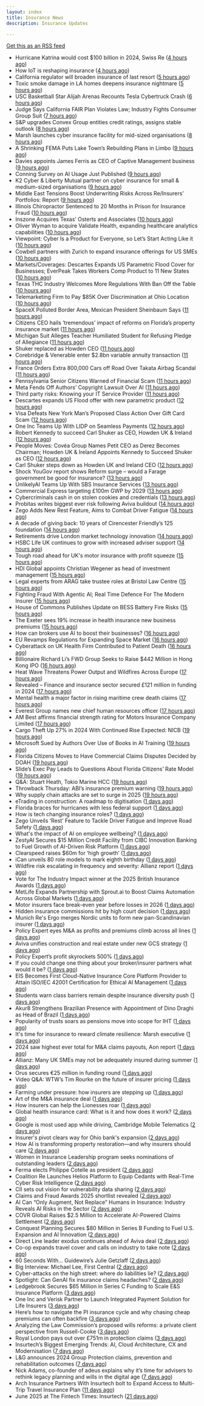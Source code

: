 ```yaml
---
layout: index
title: Insurance News
description: Insurance Updates

---
```


[Get this as an RSS feed](/insurance.rss)

<!-- news_marker starts -->
- Hurricane Katrina would cost $100 billion in 2024, Swiss Re ([4 hours ago](https://www.dig-in.com/news/hurricane-katrina-would-cost-100-billion-in-2024-swiss-re))
- How IoT is reshaping insurance ([4 hours ago](https://www.dig-in.com/opinion/how-internet-of-things-is-reshaping-insurance))
- California regulator will broaden insurance of last resort ([5 hours ago](https://www.dig-in.com/news/california-regulator-will-broaden-insurance-of-last-resort))
- Toxic smoke damage in LA homes deepens insurance nightmare ([5 hours ago](https://www.dig-in.com/articles/toxic-smoke-damage-in-la-homes-deepens-insurance-nightmare))
- USC Basketball Star Alijah Arenas Recounts Tesla Cybertruck Crash ([6 hours ago](https://www.insurancejournal.com/news/west/2025/06/26/829334.htm))
- Judge Says California FAIR Plan Violates Law; Industry Fights Consumer Group Suit ([7 hours ago](https://www.insurancejournal.com/news/west/2025/06/26/829324.htm))
- S&P upgrades Convex Group entities credit ratings, assigns stable outlook ([8 hours ago](https://www.reinsurancene.ws/sp-upgrades-convex-group-entities-credit-ratings-assigns-stable-outlook/))
- Marsh launches cyber insurance facility for mid-sized organisations ([8 hours ago](https://www.reinsurancene.ws/marsh-launches-cyber-insurance-facility-for-mid-sized-organisations/))
- A Shrinking FEMA Puts Lake Town’s Rebuilding Plans in Limbo ([9 hours ago](https://www.insurancejournal.com/news/southeast/2025/06/26/829317.htm))
- Davies appoints James Ferris as CEO of Captive Management business ([9 hours ago](https://www.reinsurancene.ws/davies-appoints-james-ferris-as-ceo-of-captive-management-business/))
- Conning Survey on AI Usage Just Published ([9 hours ago](https://insurance-edge.net/2025/06/26/conning-survey-on-ai-usage-just-published/))
- K2 Cyber & Liberty Mutual partner on cyber insurance for small & medium-sized organisations ([9 hours ago](https://www.reinsurancene.ws/k2-cyber-liberty-mutual-partner-on-cyber-insurance-for-small-medium-sized-organisations/))
- Middle East Tensions Boost Underwriting Risks Across Re/Insurers’ Portfolios: Report ([9 hours ago](https://www.insurancejournal.com/news/international/2025/06/26/829308.htm))
- Illinois Chiropractor Sentenced to 20 Months in Prison for Insurance Fraud ([10 hours ago](https://www.insurancejournal.com/news/midwest/2025/06/26/829294.htm))
- Inszone Acquires Texas’ Osterts and Associates ([10 hours ago](https://www.insurancejournal.com/news/southcentral/2025/06/26/829289.htm))
- Oliver Wyman to acquire Validate Health, expanding healthcare analytics capabilities ([10 hours ago](https://www.reinsurancene.ws/oliver-wyman-to-acquire-validate-health-expanding-healthcare-analytics-capabilities/))
- Viewpoint: Cyber Is a Product for Everyone, so Let’s Start Acting Like it ([10 hours ago](https://www.insurancejournal.com/news/national/2025/06/26/829305.htm))
- Cowbell partners with Zurich to expand insurance offerings for US SMEs ([10 hours ago](https://www.reinsurancene.ws/cowbell-partners-with-zurich-to-expand-insurance-offerings-for-us-smes/))
- Markets/Coverages: Descartes Expands US Parametric Flood Cover for Businesses; EverPeak Takes Workers Comp Product to 11 New States ([10 hours ago](https://www.insurancejournal.com/news/national/2025/06/26/829271.htm))
- Texas THC Industry Welcomes More Regulations With Ban Off the Table ([10 hours ago](https://www.insurancejournal.com/news/southcentral/2025/06/26/829286.htm))
- Telemarketing Firm to Pay $85K Over Discrimination at Ohio Location ([10 hours ago](https://www.insurancejournal.com/news/midwest/2025/06/26/829283.htm))
- SpaceX Polluted Border Area, Mexican President Sheinbaum Says ([11 hours ago](https://www.insurancejournal.com/news/southcentral/2025/06/26/829276.htm))
- Citizens CEO hails ‘tremendous’ impact of reforms on Florida’s property insurance market ([11 hours ago](https://www.reinsurancene.ws/citizens-ceo-hails-tremendous-impact-of-reforms-on-floridas-property-insurance-market/))
- Michigan Suit Alleges Teacher Humiliated Student for Refusing Pledge of Allegiance ([11 hours ago](https://www.insurancejournal.com/blogs/agency-success/2025/06/26/829273.htm))
- Shuker replaced as Howden CEO ([11 hours ago](https://www.insurancebusinessmag.com/uk/news/breaking-news/shuker-replaced-as-howden-ceo-540607.aspx))
- Corebridge & Venerable enter $2.8bn variable annuity transaction ([11 hours ago](https://www.reinsurancene.ws/corebridge-venerable-enter-2-8bn-variable-annuity-transaction/))
- France Orders Extra 800,000 Cars off Road Over Takata Airbag Scandal ([11 hours ago](https://www.insurancejournal.com/news/international/2025/06/26/829268.htm))
- Pennsylvania Senior Citizens Warned of Financial Scam ([11 hours ago](https://www.insurancejournal.com/news/east/2025/06/26/829264.htm))
- Meta Fends Off Authors’ Copyright Lawsuit Over AI ([11 hours ago](https://www.insurancejournal.com/news/national/2025/06/26/829261.htm))
- Third party risks: Knowing your IT Service Provider ([11 hours ago](https://www.insurancebusinessmag.com/uk/news/cyber/third-party-risks-knowing-your-it-service-provider-540602.aspx))
- Descartes expands US Flood offer with new parametric product ([12 hours ago](https://www.reinsurancene.ws/descartes-expands-us-flood-offer-with-new-parametric-product/))
- Visa Defeats New York Man’s Proposed Class Action Over Gift Card Scam ([12 hours ago](https://www.insurancejournal.com/news/east/2025/06/26/829255.htm))
- One Inc Teams Up With LIDP on Seamless Payments ([12 hours ago](https://insurance-edge.net/2025/06/26/one-inc-teams-up-with-lidp-on-seamless-payments/))
- Robert Kennedy to succeed Carl Shuker as CEO, Howden UK & Ireland ([12 hours ago](https://www.reinsurancene.ws/robert-kennedy-to-succeed-carl-shuker-as-ceo-howden-uk-ireland/))
- People Moves: Covéa Group Names Petit CEO as Derez Becomes Chairman; Howden UK & Ireland Appoints Kennedy to Succeed Shuker as CEO ([12 hours ago](https://www.insurancejournal.com/news/international/2025/06/26/829245.htm))
- Carl Shuker steps down as Howden UK and Ireland CEO ([12 hours ago](https://www.postonline.co.uk/news/7958018/carl-shuker-steps-down-as-howden-uk-and-ireland-ceo))
- Shock YouGov report shows Reform surge – would a Farage government be good for insurance? ([13 hours ago](https://www.insurancebusinessmag.com/uk/news/breaking-news/shock-yougov-report-shows-reform-surge--would-a-farage-government-be-good-for-insurance-540586.aspx))
- UnlikelyAI Teams Up With SBS Insurance Services ([13 hours ago](https://insurance-edge.net/2025/06/26/unlikelyai-teams-up-with-sbs-insurance-services/))
- Commercial Express targeting £100m GWP by 2029 ([13 hours ago](https://www.postonline.co.uk/commercial/7957991/commercial-express-targeting-%C2%A3100m-gwp-by-2029))
- Cybercriminals cash in on stolen cookies and credentials ([13 hours ago](https://www.insurancebusinessmag.com/uk/news/breaking-news/cybercriminals-cash-in-on-stolen-cookies-and-credentials-540627.aspx))
- Probitas writes biggest ever risk following Aviva buildout ([14 hours ago](https://www.postonline.co.uk/commercial/7958003/probitas-writes-biggest-ever-risk-following-aviva-buildout))
- Zego Adds New Rest Feature, Aims to Combat Driver Fatigue ([14 hours ago](https://insurance-edge.net/2025/06/26/zego-adds-new-rest-feature-aims-to-combat-driver-fatigue/))
- A decade of giving back: 10 years of Cirencester Friendly’s 125 foundation ([14 hours ago](https://ifamagazine.com/a-decade-of-giving-back-10-years-of-cirencester-friendlys-125-foundation/))
- Retirements drive London market technology innovation ([14 hours ago](https://www.postonline.co.uk/technology/7957993/retirements-drive-london-market-technology-innovation))
- HSBC Life UK continues to grow with increased adviser support ([14 hours ago](https://ifamagazine.com/hsbc-life-uk-continues-to-grow-with-increased-adviser-support/))
- Tough road ahead for UK's motor insurance with profit squeeze ([15 hours ago](https://www.insurancebusinessmag.com/uk/news/auto-motor/tough-road-ahead-for-uks-motor-insurance-with-profit-squeeze-540573.aspx))
- HDI Global appoints Christian Wegener as head of investment management ([15 hours ago](https://www.insurancebusinessmag.com/uk/news/breaking-news/hdi-global-appoints-christian-wegener-as-head-of-investment-management-540572.aspx))
- Legal experts from ARAG take trustee roles at Bristol Law Centre ([15 hours ago](https://www.insurancebusinessmag.com/uk/news/breaking-news/legal-experts-from-arag-take-trustee-roles-at-bristol-law-centre-540571.aspx))
- Fighting Fraud With Agentic AI; Real Time Defence For The Modern Insurer ([15 hours ago](https://insurance-edge.net/2025/06/26/fighting-fraud-with-agentic-ai-real-time-defence-for-the-modern-insurer/))
- House of Commons Publishes Update on BESS Battery Fire Risks ([15 hours ago](https://insurance-edge.net/2025/06/26/house-of-commons-publishes-update-on-bess-battery-fire-risks/))
- The Exeter sees 19% increase in health insurance new business premiums ([15 hours ago](https://ifamagazine.com/the-exeter-sees-19-increase-in-health-insurance-new-business-premiums/))
- How can brokers use AI to boost their businesses? ([16 hours ago](https://www.insurancebusinessmag.com/uk/tv/how-can-brokers-use-ai-to-boost-their-businesses-540567.aspx))
- EU Revamps Regulations for Expanding Space Market ([16 hours ago](https://www.insurancejournal.com/news/international/2025/06/26/829240.htm))
- Cyberattack on UK Health Firm Contributed to Patient Death ([16 hours ago](https://www.insurancejournal.com/news/international/2025/06/26/829229.htm))
- Billionaire Richard Li’s FWD Group Seeks to Raise $442 Million in Hong Kong IPO ([16 hours ago](https://www.insurancejournal.com/news/international/2025/06/26/829226.htm))
- Heat Wave Threatens Power Output and Wildfires Across Europe ([17 hours ago](https://www.insurancejournal.com/news/international/2025/06/26/829145.htm))
- Revealed – Finance and insurance sector secured £121 million in funding in 2024 ([17 hours ago](https://www.insurancebusinessmag.com/uk/news/breaking-news/revealed--finance-and-insurance-sector-secured-121-million-in-funding-in-2024-540557.aspx))
- Mental health a major factor in rising maritime crew death claims ([17 hours ago](https://www.insurancebusinessmag.com/uk/news/marine/mental-health-a-major-factor-in-rising-maritime-crew-death-claims-540555.aspx))
- Everest Group names new chief human resources officer ([17 hours ago](https://www.insurancebusinessmag.com/uk/news/breaking-news/everest-group-names-new-chief-human-resources-officer-540549.aspx))
- AM Best affirms financial strength rating for Motors Insurance Company Limited ([17 hours ago](https://www.insurancebusinessmag.com/uk/news/auto-motor/am-best-affirms-financial-strength-rating-for-motors-insurance-company-limited-540546.aspx))
- Cargo Theft Up 27% in 2024 With Continued Rise Expected: NICB ([19 hours ago](https://www.insurancejournal.com/news/national/2025/06/26/829178.htm))
- Microsoft Sued by Authors Over Use of Books in AI Training ([19 hours ago](https://www.insurancejournal.com/news/national/2025/06/26/829185.htm))
- Florida Citizens Moves to Have Commercial Claims Disputes Decided by DOAH ([19 hours ago](https://www.insurancejournal.com/news/southeast/2025/06/26/829201.htm))
- Slide’s Exec Pay Leads to Questions About Florida Citizens’ Rate Model ([19 hours ago](https://www.insurancejournal.com/news/southeast/2025/06/26/829191.htm))
- Q&A: Stuart Heath, Tokio Marine HCC ([19 hours ago](https://www.postonline.co.uk/lloyd%E2%80%99slondon/7957582/qa-stuart-heath-tokio-marine-hcc))
- Throwback Thursday: ABI’s insurance premium warning ([19 hours ago](https://www.postonline.co.uk/personal/7956732/throwback-thursday-abi%E2%80%99s-insurance-premium-warning))
- Why supply chain attacks are set to surge in 2025 ([19 hours ago](https://www.postonline.co.uk/technology/7957905/why-supply-chain-attacks-are-set-to-surge-in-2025))
- eTrading in construction: A roadmap to digitisation ([1 days ago](https://www.insurancebusinessmag.com/uk/news/construction-engineering/etrading-in-construction-a-roadmap-to-digitisation-540304.aspx))
- Florida braces for hurricanes with less federal support ([1 days ago](https://www.dig-in.com/news/florida-braces-for-hurricanes-with-less-federal-support))
- How is tech changing insurance roles? ([1 days ago](https://www.dig-in.com/news/how-is-tech-changing-insurance-roles))
- Zego Unveils ‘Rest’ Feature to Tackle Driver Fatigue and Improve Road Safety ([1 days ago](https://www.insurtechinsights.com/zego-unveils-rest-feature-to-tackle-driver-fatigue-and-improve-road-safety/))
- What's the impact of AI on employee wellbeing? ([1 days ago](https://www.insurancebusinessmag.com/uk/business-strategy/whats-the-impact-of-ai-on-employee-wellbeing-540475.aspx))
- ZestyAI Secures $15 Million Credit Facility from CIBC Innovation Banking to Fuel Growth of AI-Driven Risk Platform ([1 days ago](https://www.insurtechinsights.com/zestyai-secures-15-million-credit-facility-from-cibc-innovation-banking-to-fuel-growth-of-ai-driven-risk-platform/))
- Clearspeed raises $60m for ‘high growth’ ([1 days ago](https://www.postonline.co.uk/technology/7958000/clearspeed-raises-60m-for-%E2%80%98high-growth%E2%80%99))
- iCan unveils 80 role models to mark eighth birthday ([1 days ago](https://www.postonline.co.uk/people/7958001/ican-unveils-80-role-models-to-mark-eighth-birthday))
- Wildfire risk escalating in frequency and severity: Allianz report ([1 days ago](https://www.insurancebusinessmag.com/uk/news/catastrophe/wildfire-risk-escalating-in-frequency-and-severity-allianz-report-540432.aspx))
- Vote for The Industry Impact winner at the 2025 British Insurance Awards ([1 days ago](https://www.postonline.co.uk/commercial/7957980/vote-for-the-industry-impact-winner-at-the-2025-british-insurance-awards))
- MetLife Expands Partnership with Sprout.ai to Boost Claims Automation Across Global Markets ([1 days ago](https://www.insurtechinsights.com/metlife-expands-partnership-with-sprout-ai-to-boost-claims-automation-across-global-markets/))
- Motor insurers face break-even year before losses in 2026 ([1 days ago](https://www.postonline.co.uk/personal/7957998/motor-insurers-face-break-even-year-before-losses-in-2026))
- Hidden insurance commissions hit by high court decision ([1 days ago](https://www.insurancebusinessmag.com/uk/news/property-insurance/hidden-insurance-commissions-hit-by-high-court-decision-540421.aspx))
- Munich Re's Ergo merges Nordic units to form new pan-Scandinavian insurer ([1 days ago](https://www.insurancebusinessmag.com/uk/news/breaking-news/munich-res-ergo-merges-nordic-units-to-form-new-panscandinavian-insurer-540420.aspx))
- Policy Expert eyes M&A as profits and premiums climb across all lines ([1 days ago](https://www.insurancebusinessmag.com/uk/news/breaking-news/policy-expert-eyes-manda-as-profits-and-premiums-climb-across-all-lines-540419.aspx))
- Aviva unifies construction and real estate under new GCS strategy ([1 days ago](https://www.insurancebusinessmag.com/uk/news/construction-engineering/aviva-unifies-construction-and-real-estate-under-new-gcs-strategy-540418.aspx))
- Policy Expert’s profit skyrockets 500% ([1 days ago](https://www.postonline.co.uk/news/7957999/policy-expert%E2%80%99s-profit-skyrockets-500))
- If you could change one thing about your broker/insurer partners what would it be? ([1 days ago](https://www.insurancebusinessmag.com/uk/tv/if-you-could-change-one-thing-about-your-brokerinsurer-partners-what-would-it-be-540407.aspx))
- EIS Becomes First Cloud-Native Insurance Core Platform Provider to Attain ISO/IEC 42001 Certification for Ethical AI Management ([1 days ago](https://www.insurtechinsights.com/eis-becomes-first-cloud-native-insurance-core-platform-provider-to-attain-iso-iec-42001-certification-for-ethical-ai-management/))
- Students warn class barriers remain despite insurance diversity push ([1 days ago](https://www.postonline.co.uk/people/7957987/students-warn-class-barriers-remain-despite-insurance-diversity-push))
- Akur8 Strengthens Brazilian Presence with Appointment of Dino Draghi as Head of Brazil ([1 days ago](https://www.insurtechinsights.com/akur8-strengthens-brazilian-presence-with-appointment-of-dino-draghi-as-head-of-brazil/))
- Popularity of trusts soars as pensions move into scope for IHT ([1 days ago](https://ifamagazine.com/popularity-of-trusts-soars-as-pensions-move-into-scope-for-iht/))
- It's time for insurance to reward climate resilience: Marsh executive ([1 days ago](https://www.insurancebusinessmag.com/uk/news/breaking-news/its-time-for-insurance-to-reward-climate-resilience-marsh-executive-540381.aspx))
- 2024 saw highest ever total for M&A claims payouts, Aon report ([1 days ago](https://www.insurancebusinessmag.com/uk/news/breaking-news/2024-saw-highest-ever-total-for-manda-claims-payouts-aon-report-540374.aspx))
- Allianz: Many UK SMEs may not be adequately insured during summer ([1 days ago](https://www.insurancebusinessmag.com/uk/news/business-resilience/allianz-many-uk-smes-may-not-be-adequately-insured-during-summer-540369.aspx))
- Orus secures €25 million in funding round ([1 days ago](https://www.insurancebusinessmag.com/uk/news/breaking-news/orus-secures-25-million-in-funding-round-540368.aspx))
- Video Q&A: WTW’s Tim Rourke on the future of insurer pricing ([1 days ago](https://www.postonline.co.uk/market-access/technology/7957884/video-qa-wtw%E2%80%99s-tim-rourke-on-the-future-of-insurer-pricing))
- Farming under pressure: how insurers are stepping up ([1 days ago](https://www.postonline.co.uk/commercial/7957860/farming-under-pressure-how-insurers-are-stepping-up))
- Art of the M&A insurance deal ([1 days ago](https://www.postonline.co.uk/commercial/7957730/art-of-the-ma-insurance-deal))
- How insurers can help the Lionesses roar ([1 days ago](https://www.postonline.co.uk/claims/7957499/how-insurers-can-help-the-lionesses-roar))
- Global health insurance card: What is it and how does it work? ([2 days ago](https://www.insurancebusinessmag.com/uk/guides/global-health-insurance-card-what-is-it-and-how-does-it-work-439350.aspx))
- Google is most used app while driving, Cambridge Mobile Telematics ([2 days ago](https://www.dig-in.com/news/google-most-used-while-driving-cambridge-mobile-telematics))
- Insurer's pivot clears way for Ohio bank's expansion ([2 days ago](https://www.dig-in.com/news/insurers-pivot-clears-way-for-ohio-banks-expansion))
- How AI is transforming property restoration—and why insurers should care ([2 days ago](https://www.dig-in.com/opinion/how-ai-is-transforming-property-restoration))
- Women in Insurance Leadership program seeks nominations of outstanding leaders ([2 days ago](https://www.dig-in.com/news/2025-women-in-insurance-leadership-nominations-open))
- Ferma elects Philippe Cotelle as president ([2 days ago](https://www.postonline.co.uk/risk-management/7957992/ferma-elects-philippe-cotelle-as-president))
- Coalition Re Launches Helios Platform to Equip Cedants with Real-Time Cyber Risk Intelligence ([2 days ago](https://www.insurtechinsights.com/coalition-re-launches-helios-platform-to-equip-cedants-with-real-time-cyber-risk-intelligence/))
- CII sets out vision for vulnerability data sharing ([2 days ago](https://ifamagazine.com/cii-sets-out-vision-for-vulnerability-data-sharing/))
- Claims and Fraud Awards 2025 shortlist revealed ([2 days ago](https://www.postonline.co.uk/claims/7957977/claims-and-fraud-awards-2025-shortlist-revealed))
- AI Can “Only Augment, Not Replace” Humans in Insurance: Industry Reveals AI Risks in the Sector ([2 days ago](https://thefintechtimes.com/ai-can-only-augment-not-replace-humans-in-insurance-industry-reveals-ai-risks-in-the-sector/))
- COVR Global Raises $2.5 Million to Accelerate AI-Powered Claims Settlement ([2 days ago](https://www.insurtechinsights.com/covr-global-raises-2-5-million-to-accelerate-ai-powered-claims-settlement/))
- Conquest Planning Secures $80 Million in Series B Funding to Fuel U.S. Expansion and AI Innovation ([2 days ago](https://www.insurtechinsights.com/conquest-planning-secures-80-million-in-series-b-funding-to-fuel-u-s-expansion-and-ai-innovation/))
- Direct Line leader exodus continues ahead of Aviva deal ([2 days ago](https://www.postonline.co.uk/news/7957990/direct-line-leader-exodus-continues-ahead-of-aviva-deal))
- Co-op expands travel cover and calls on industry to take note ([2 days ago](https://www.postonline.co.uk/personal/7957986/co-op-expands-travel-cover-and-calls-on-industry-to-take-note))
- 60 Seconds With... Guidewire’s Julie Getzlaff ([2 days ago](https://www.postonline.co.uk/technology/7957616/60-seconds-with-guidewire%E2%80%99s-julie-getzlaff))
- Big Interview: Michael Lee, First Central ([2 days ago](https://www.postonline.co.uk/personal/7957823/big-interview-michael-lee-first-central))
- Cyber-attacks on the high street: where do liabilities lie? ([2 days ago](https://www.postonline.co.uk/commercial/7957856/cyber-attacks-on-the-high-street-where-do-liabilities-lie))
- Spotlight: Can GenAI fix insurance claims headaches? ([2 days ago](https://www.postonline.co.uk/market-access/7957902/spotlight-can-genai-fix-insurance-claims-headaches))
- Ledgebrook Secures $65 Million in Series C Funding to Scale E&S Insurance Platform ([3 days ago](https://www.insurtechinsights.com/ledgebrook-secures-65-million-in-series-c-funding-to-scale-es-insurance-platform/))
- One Inc and Verisk Partner to Launch Integrated Payment Solution for Life Insurers ([3 days ago](https://www.insurtechinsights.com/one-inc-and-verisk-partner-to-launch-integrated-payment-solution-for-life-insurers/))
- Here’s how to navigate the PI insurance cycle and why chasing cheap premiums can often backfire ([3 days ago](https://ifamagazine.com/advisers-heres-how-to-navigate-the-pi-insurance-cycle-and-why-chasing-cheap-premiums-can-often-backfire/))
- Analyzing the Law Commission’s proposed wills reforms: a private client perspective from Russell-Cooke ([3 days ago](https://ifamagazine.com/analyzing-the-law-commissions-proposed-wills-reforms-a-private-client-perspective-from-russell-cooke/))
- Royal London pays out over £751m in protection claims ([3 days ago](https://ifamagazine.com/royal-london-pays-out-over-751m-in-protection-claims/))
- Insurtech’s Biggest Emerging Trends: AI, Cloud Architecture, CX and Modernisation ([7 days ago](https://thefintechtimes.com/insurtech-biggest-emerging-trends-ai-cloud-architecture-cx-and-data/))
- L&G announces 2024 Group Protection claims, prevention and rehabilitation outcomes ([7 days ago](https://ifamagazine.com/lg-announces-2024-group-protection-claims-prevention-and-rehabilitation-outcomes/))
- Nick Adams, co-founder of adeus explains why it’s time for advisers to rethink legacy planning and wills in the digital age ([7 days ago](https://ifamagazine.com/nick-adams-co-founder-of-adeus-explains-why-its-time-for-advisers-to-rethink-legacy-planning-and-wills-in-the-digital-age/))
- Arch Insurance Partners With Insurtech bolt to Expand Access to Multi-Trip Travel Insurance Plan ([11 days ago](https://thefintechtimes.com/arch-insurance-partners-with-insurtech-bolt-to-expand-access-to-multi-trip-travel-insurance-plan/))
- June 2025 at The Fintech Times: Insurtech ([21 days ago](https://thefintechtimes.com/june-2025-at-the-fintech-times-insurtech/))

<!-- news_marker ends -->
